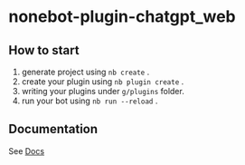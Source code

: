 # nonebot-plugin-chatgpt_web

## How to start

1. generate project using `nb create` .
2. create your plugin using `nb plugin create` .
3. writing your plugins under `g/plugins` folder.
4. run your bot using `nb run --reload` .

## Documentation

See [Docs](https://nonebot.dev/)
